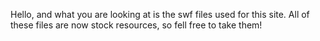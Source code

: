 Hello, and what you are looking at is the swf files used for this site.
All of these files are now stock resources, so fell free to take them!
